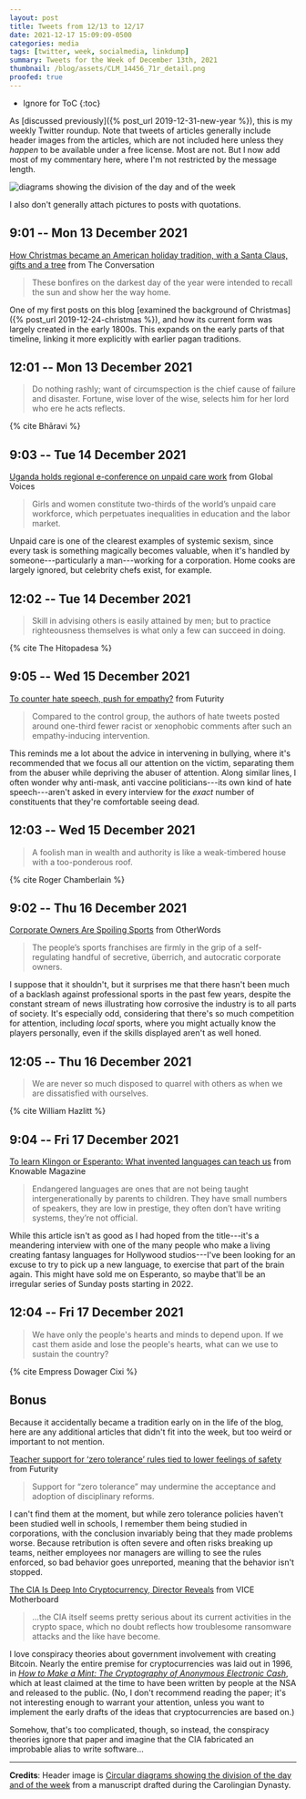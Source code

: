 ```yaml
---
layout: post
title: Tweets from 12/13 to 12/17
date: 2021-12-17 15:09:09-0500
categories: media
tags: [twitter, week, socialmedia, linkdump]
summary: Tweets for the Week of December 13th, 2021
thumbnail: /blog/assets/CLM_14456_71r_detail.png
proofed: true
---
```


* Ignore for ToC
{:toc}

As [discussed previously]({% post_url 2019-12-31-new-year %}), this is my weekly Twitter roundup.  Note that tweets of articles generally include header images from the articles, which are not included here unless they *happen* to be available under a free license.  Most are not.  But I now add most of my commentary here, where I'm not restricted by the message length.

![diagrams showing the division of the day and of the week](/blog/assets/CLM_14456_71r_detail.png "diagrams showing the division of the day and of the week")

I also don't generally attach pictures to posts with quotations.

## 9:01 -- Mon 13 December 2021

[<i class="fab fa-twitter-square"></i>](https://jcolag.github.io/twitter/1470393318345351170) [How Christmas became an American holiday tradition, with a Santa Claus, gifts and a tree](https://theconversation.com/how-christmas-became-an-american-holiday-tradition-with-a-santa-claus-gifts-and-a-tree-172479) from The Conversation

 > These bonfires on the darkest day of the year were intended to recall the sun and show her the way home.

One of my first posts on this blog [examined the background of Christmas]({% post_url 2019-12-24-christmas %}), and how its current form was largely created in the early 1800s.  This expands on the early parts of that timeline, linking it more explicitly with earlier pagan traditions.

## 12:01 -- Mon 13 December 2021

[<i class="fab fa-twitter-square"></i>](https://jcolag.github.io/twitter/1470438616790933510)

 > Do nothing rashly; want of circumspection is the chief cause of failure and disaster. Fortune, wise lover of the wise, selects him for her lord who ere he acts reflects.

{% cite Bhāravi %}

## 9:03 -- Tue 14 December 2021

[<i class="fab fa-twitter-square"></i>](https://jcolag.github.io/twitter/1470756209804333063) [Uganda holds regional e-conference on unpaid care work](https://globalvoices.org/2021/12/08/uganda-holds-regional-e-conference-on-unpaid-care-work/) from Global Voices

 > Girls and women constitute two-thirds of the world’s unpaid care workforce, which perpetuates inequalities in education and the labor market.

Unpaid care is one of the clearest examples of systemic sexism, since every task is something magically becomes valuable, when it's handled by someone---particularly a man---working for a corporation.  Home cooks are largely ignored, but celebrity chefs exist, for example.

## 12:02 -- Tue 14 December 2021

[<i class="fab fa-twitter-square"></i>](https://jcolag.github.io/twitter/1470801256465649665)

 > Skill in advising others is easily attained by men; but to practice righteousness themselves is what only a few can succeed in doing.

{% cite The Hitopadesa %}

## 9:05 -- Wed 15 December 2021

[<i class="fab fa-twitter-square"></i>](https://jcolag.github.io/twitter/1471119101074489355) [To counter hate speech, push for empathy?](https://www.futurity.org/counterspeech-empathy-hate-speech-2667882-2/) from Futurity

 > Compared to the control group, the authors of hate tweets posted around one-third fewer racist or xenophobic comments after such an empathy-inducing intervention.

This reminds me a lot about the advice in intervening in bullying, where it's recommended that we focus all our attention on the victim, separating them from the abuser while depriving the abuser of attention.  Along similar lines, I often wonder why anti-mask, anti vaccine politicians---its own kind of hate speech---aren't asked in every interview for the *exact* number of constituents that they're comfortable seeing dead.

## 12:03 -- Wed 15 December 2021

[<i class="fab fa-twitter-square"></i>](https://jcolag.github.io/twitter/1471163896153190410)

 > A foolish man in wealth and authority is like a weak-timbered house with a too-ponderous roof.

{% cite Roger Chamberlain %}

## 9:02 -- Thu 16 December 2021

[<i class="fab fa-twitter-square"></i>](https://jcolag.github.io/twitter/1471345089565843459) [Corporate Owners Are Spoiling Sports](https://otherwords.org/corporate-owners-are-spoiling-sports/) from OtherWords

 > The people’s sports franchises are firmly in the grip of a self-regulating handful of secretive, überrich, and autocratic corporate owners.

I suppose that it shouldn't, but it surprises me that there hasn't been much of a backlash against professional sports in the past few years, despite the constant stream of news illustrating how corrosive the industry is to all parts of society.  It's especially odd, considering that there's so much competition for attention, including *local* sports, where you might actually know the players personally, even if the skills displayed aren't as well honed.

## 12:05 -- Thu 16 December 2021

[<i class="fab fa-twitter-square"></i>](https://jcolag.github.io/twitter/1471526787087806466)

 > We are never so much disposed to quarrel with others as when we are dissatisfied with ourselves.

{% cite William Hazlitt %}

## 9:04 -- Fri 17 December 2021

[<i class="fab fa-twitter-square"></i>](https://jcolag.github.io/twitter/1471843624694390787) [To learn Klingon or Esperanto: What invented languages can teach us](https://knowablemagazine.org/article/society/2021/what-invented-languages-can-teach-us) from Knowable Magazine

 > Endangered languages are ones that are not being taught intergenerationally by parents to children. They have small numbers of speakers, they are low in prestige, they often don’t have writing systems, they’re not official.

While this article isn't as good as I had hoped from the title---it's a meandering interview with one of the many people who make a living creating fantasy languages for Hollywood studios---I've been looking for an excuse to try to pick up a new language, to exercise that part of the brain again.  This might have sold me on Esperanto, so maybe that'll be an irregular series of Sunday posts starting in 2022.

## 12:04 -- Fri 17 December 2021

[<i class="fab fa-twitter-square"></i>](https://jcolag.github.io/twitter/1471888923286818817)

 > We have only the people's hearts and minds to depend upon. If we cast them aside and lose the people's hearts, what can we use to sustain the country?

{% cite Empress Dowager Cixi %}

## Bonus

Because it accidentally became a tradition early on in the life of the blog, here are any additional articles that didn't fit into the week, but too weird or important to not mention.

<i class="fas fa-square"></i> [Teacher support for ‘zero tolerance’ rules tied to lower feelings of safety](https://www.futurity.org/zero-tolerance-schools-teachers-students-2667462/) from Futurity

 > Support for “zero tolerance” may undermine the acceptance and adoption of disciplinary reforms.

I can't find them at the moment, but while zero tolerance policies haven't been studied well in schools, I remember them being studied in corporations, with the conclusion invariably being that they made problems worse.  Because retribution is often severe and often risks breaking up teams, neither employees nor managers are willing to see the rules enforced, so bad behavior goes unreported, meaning that the behavior isn't stopped.

<i class="fas fa-square"></i> [The CIA Is Deep Into Cryptocurrency, Director Reveals](https://www.vice.com/en/article/dyp7vw/the-cia-is-deep-into-cryptocurrency-director-reveals) from VICE Motherboard

 > ...the CIA itself seems pretty serious about its current activities in the crypto space, which no doubt reflects how troublesome ransomware attacks and the like have become.

I love conspiracy theories about government involvement with creating Bitcoin.  Nearly the entire premise for cryptocurrencies was laid out in 1996, in [*How to Make a Mint: The Cryptography of Anonymous Electronic Cash*](http://groups.csail.mit.edu/mac/classes/6.805/articles/money/nsamint/nsamint.htm), which at least claimed at the time to have been written by people at the NSA and released to the public.  (No, I don't recommend reading the paper; it's not interesting enough to warrant your attention, unless you want to implement the early drafts of the ideas that cryptocurrencies are based on.)

Somehow, that's too complicated, though, so instead, the conspiracy theories ignore that paper and imagine that the CIA fabricated an improbable alias to write software...

* * *

**Credits**:  Header image is [Circular diagrams showing the division of the day and of the week](https://commons.wikimedia.org/wiki/File:CLM_14456_71r_detail.jpg) from a manuscript drafted during the Carolingian Dynasty.
